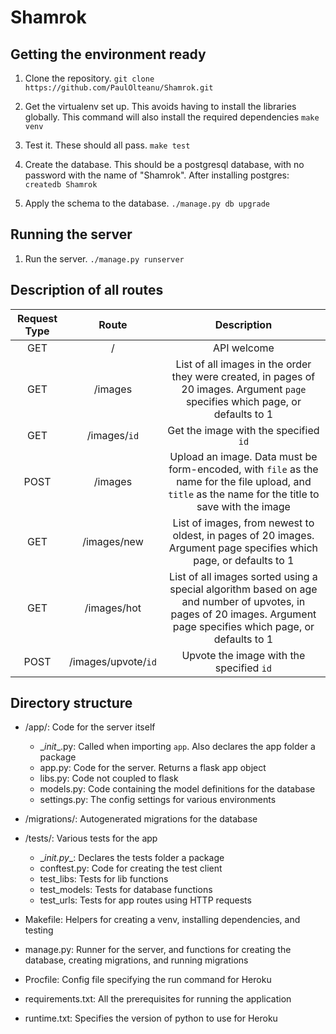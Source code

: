# Shamrok

## Getting the environment ready

1. Clone the repository. `git clone https://github.com/PaulOlteanu/Shamrok.git`

2. Get the virtualenv set up. This avoids having to install the libraries globally. This command will also install the required dependencies `make venv`

3. Test it. These should all pass. `make test`

4. Create the database. This should be a postgresql database, with no password with the name of "Shamrok". After installing postgres: `createdb Shamrok`

5. Apply the schema to the database. `./manage.py db upgrade`

## Running the server

1. Run the server. `./manage.py runserver`

## Description of all routes

| Request Type | Route | Description |
|:---:|:---:|:---:|
| GET | / | API welcome |
| GET | /images | List of all images in the order they were created, in pages of 20 images. Argument `page` specifies which page, or defaults to 1 |
| GET | /images/`id` | Get the image with the specified `id` |
| POST | /images | Upload an image. Data must be form-encoded, with `file` as the name for the file upload, and `title` as the name for the title to save with the image |
| GET | /images/new | List of images, from newest to oldest, in pages of 20 images. Argument page specifies which page, or defaults to 1 |
| GET | /images/hot | List of all images sorted using a special algorithm based on age and number of upvotes, in pages of 20 images. Argument page specifies which page, or defaults to 1 |
| POST | /images/upvote/`id` | Upvote the image with the specified `id` |

## Directory structure

* /app/: Code for the server itself
    * \__init__.py: Called when importing `app`. Also declares the app folder a package
    * app.py: Code for the server. Returns a flask app object
    * libs.py: Code not coupled to flask
    * models.py: Code containing the model definitions for the database
    * settings.py: The config settings for various environments


* /migrations/: Autogenerated migrations for the database


* /tests/: Various tests for the app
    * \__init.py__: Declares the tests folder a package
    * conftest.py: Code for creating the test client
    * test_libs: Tests for lib functions
    * test_models: Tests for database functions
    * test_urls: Tests for app routes using HTTP requests


* Makefile: Helpers for creating a venv, installing dependencies, and testing

* manage.py: Runner for the server, and functions for creating the database, creating migrations, and running migrations

* Procfile: Config file specifying the run command for Heroku

* requirements.txt: All the prerequisites for running the application

* runtime.txt: Specifies the version of python to use for Heroku
